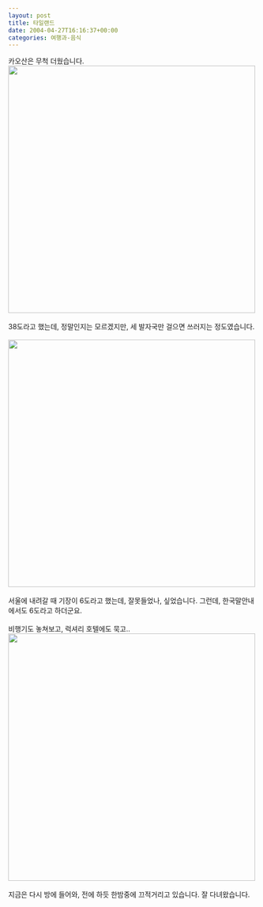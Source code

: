 ```yaml
---
layout: post
title: 타일랜드
date: 2004-04-27T16:16:37+00:00
categories: 여행과-음식
---
```

카오산은 무척 더웠습니다. <br /><img src=http://jinto.pe.kr/images/0404thai/DSC03268.JPG width=500> <br /><br />38도라고 했는데, 정말인지는 모르겠지만, 세 발자국만 걸으면 쓰러지는 정도였습니다.<br /><br /><img src=http://jinto.pe.kr/images/0404thai/DSC03269.JPG width=500><br /><br />서울에 내려갈 때 기장이 6도라고 했는데, 잘못들었나, 싶었습니다. 그런데, 한국말안내에서도 6도라고 하더군요. <br /><br />비행기도 놓쳐보고, 럭셔리 호텔에도 묵고..<br /><img src=http://jinto.pe.kr/images/0404thai/DSC03518.JPG width=500><br /><br />지금은 다시 방에 들어와, 전에 하듯 한밤중에 끄적거리고 있습니다. 잘 다녀왔습니다.

